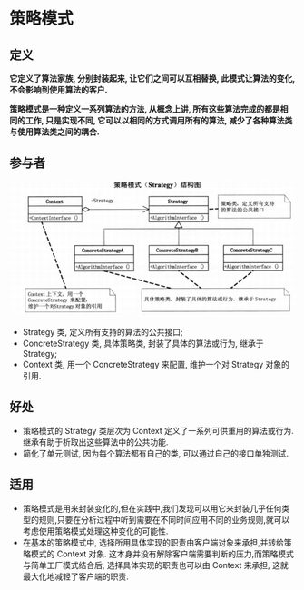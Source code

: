 # 策略模式

## 定义

**它定义了算法家族, 分别封装起来, 让它们之间可以互相替换, 此模式让算法的变化, 不会影响到使用算法的客户.**

**策略模式是一种定义一系列算法的方法, 从概念上讲, 所有这些算法完成的都是相同的工作, 只是实现不同, 它可以以相同的方式调用所有的算法, 减少了各种算法类与使用算法类之间的耦合.**

## 参与者

![](Strategy.png)

+ Strategy 类, 定义所有支持的算法的公共接口;
+ ConcreteStrategy 类, 具体策略类, 封装了具体的算法或行为, 继承于 Strategy;
+ Context 类, 用一个 ConcreteStrategy 来配置, 维护一个对 Strategy 对象的引用.
## 好处

+ 策略模式的 Strategy 类层次为 Context 定义了一系列可供重用的算法或行为. 继承有助于析取出这些算法中的公共功能.
+ 简化了单元测试, 因为每个算法都有自己的类, 可以通过自己的接口单独测试.

## 适用

+ 策略模式是用来封装变化的,但在实践中,我们发现可以用它来封装几乎任何类型的规则,只要在分析过程中听到需要在不同时间应用不同的业务规则,就可以考虑使用策略模式处理这种变化的可能性.
+ 在基本的策略模式中, 选择所用具体实现的职责由客户端对象来承担,并转给策略模式的 Context 对象. 这本身并没有解除客户端需要判断的压力,而策略模式与简单工厂模式结合后, 选择具体实现的职责也可以由 Context 来承担, 这就最大化地减轻了客户端的职责.